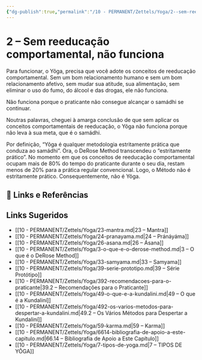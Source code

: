 ```yaml
---
{"dg-publish":true,"permalink":"/10 - PERMANENT/Zettels/Yoga/2--sem-reeducacao-comportamental-nao-funciona/","title":"2 – Sem reeducação comportamental, não funciona","tags":["source/trato-yoga","type/concept"],"noteIcon":""}
---
```



# 2 – Sem reeducação comportamental, não funciona

Para funcionar, o Yôga, precisa que você adote os conceitos de reeducação comportamental. Sem um bom relacionamento humano e sem um bom relacionamento afetivo, sem mudar sua atitude, sua alimentação, sem eliminar o uso do fumo, do álcool e das drogas, ele não funciona.

Não funciona porque o praticante não consegue alcançar o samádhi se continuar.

Noutras palavras, cheguei à amarga conclusão de que sem aplicar os conceitos comportamentais de reeducação, o Yôga não funciona porque não leva à sua meta, que é o samádhi.

Por definição, “Yôga é qualquer metodologia estritamente prática que conduza ao samádhi”. Ora, o DeRose Method transcendeu o “estritamente prático”. No momento em que os conceitos de reeducação comportamental ocupam mais de 80\% do tempo do praticante durante o seu dia, restam menos de 20\% para a prática regular convencional. Logo, o Método não é estritamente prático. Consequentemente, não é Yôga.

## 🔗 Links e Referências

## Links Sugeridos

- [[10 - PERMANENT/Zettels/Yoga/23-mantra.md\|23 – Mantra]]
- [[10 - PERMANENT/Zettels/Yoga/24-pranayama.md\|24 – Pránáyáma]]
- [[10 - PERMANENT/Zettels/Yoga/26-asana.md\|26 – Ásana]]
- [[10 - PERMANENT/Zettels/Yoga/3-o-que-e-o-derose-method.md\|3 – O que é o DeRose Method]]
- [[10 - PERMANENT/Zettels/Yoga/33-samyama.md\|33 – Samyama]]
- [[10 - PERMANENT/Zettels/Yoga/39-serie-prototipo.md\|39 – Série Protótipo]]
- [[10 - PERMANENT/Zettels/Yoga/392-recomendacoes-para-o-praticante\|39.2 – Recomendações para o Praticante]]
- [[10 - PERMANENT/Zettels/Yoga/49-o-que-e-a-kundalini.md\|49 – O que é a Kundaliní]]
- [[10 - PERMANENT/Zettels/Yoga/492-os-varios-metodos-para-despertar-a-kundalini.md\|49.2 – Os Vários Métodos para Despertar a Kundaliní]]
- [[10 - PERMANENT/Zettels/Yoga/59-karma.md\|59 – Karma]]
- [[10 - PERMANENT/Zettels/Yoga/6614-bibliografia-de-apoio-a-este-capitulo.md\|66.14 – Bibliografia de Apoio a Este Capítulo]]
- [[10 - PERMANENT/Zettels/Yoga/7-tipos-de-yoga.md\|7 – TIPOS DE YÔGA]]